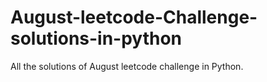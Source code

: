 # August-leetcode-Challenge-solutions-in-python
All the solutions of August leetcode challenge in Python.
